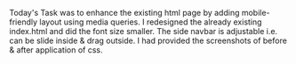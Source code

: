 Today's Task was to enhance the existing html page by adding mobile-friendly layout using media queries.
I redesigned the already existing index.html and did the font size smaller.
The side navbar is adjustable i.e. can be slide inside & drag outside.
I had provided the screenshots of before & after application of css.

